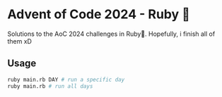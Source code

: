 # Advent of Code 2024 - Ruby 🎄

Solutions to the AoC 2024 challenges in Ruby💎. Hopefully, i finish all of them xD

## Usage

```bash
ruby main.rb DAY # run a specific day
ruby main.rb # run all days
```
